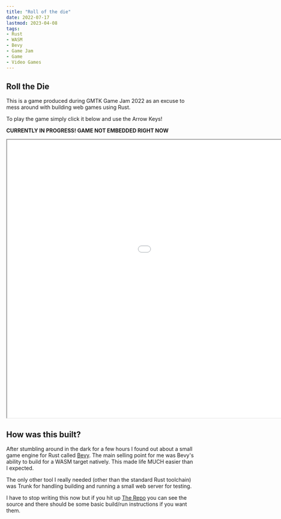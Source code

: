 ```yaml
---
title: "Roll of the die"
date: 2022-07-17
lastmod: 2023-04-08
tags:
- Rust
- WASM
- Bevy
- Game Jam
- Game
- Video Games
---
```

## Roll the Die

This is a game produced during GMTK Game Jam 2022 as an excuse to mess around with building web games using Rust.

To play the game simply click it below and use the Arrow Keys!

**CURRENTLY IN PROGRESS! GAME NOT EMBEDDED RIGHT NOW**

<iframe style="width: 1298px; height: 740px" src="./game.html">
</iframe>

## How was this built?

After stumbling around in the dark for a few hours I found out about a small game engine for Rust called [Bevy](https://bevyengine.org). The main selling point for me was Bevy's ability to build for a WASM target natively. This made life MUCH easier than I expected.

The only other tool I really needed (other than the standard Rust toolchain) was Trunk for handling building and running a small web server for testing.

I have to stop writing this now but if you hit up [The Repo](https://github.com/brstrutt/Roll-of-the-Die) you can see the source and there should be some basic build/run instructions if you want them.
